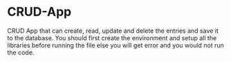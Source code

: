 # CRUD-App
CRUD App that can create, read, update and delete the entries and save it to the database.
You should first create the environment and setup all the libraries before running the file else you will get error and you would not run the code.
